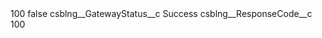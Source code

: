 <?xml version="1.0" encoding="UTF-8"?>
<CustomMetadata xmlns="http://soap.sforce.com/2006/04/metadata" xmlns:xsi="http://www.w3.org/2001/XMLSchema-instance" xmlns:xsd="http://www.w3.org/2001/XMLSchema">
    <label>100</label>
    <protected>false</protected>
    <values>
        <field>csblng__GatewayStatus__c</field>
        <value xsi:type="xsd:string">Success</value>
    </values>
    <values>
        <field>csblng__ResponseCode__c</field>
        <value xsi:type="xsd:string">100</value>
    </values>
</CustomMetadata>
